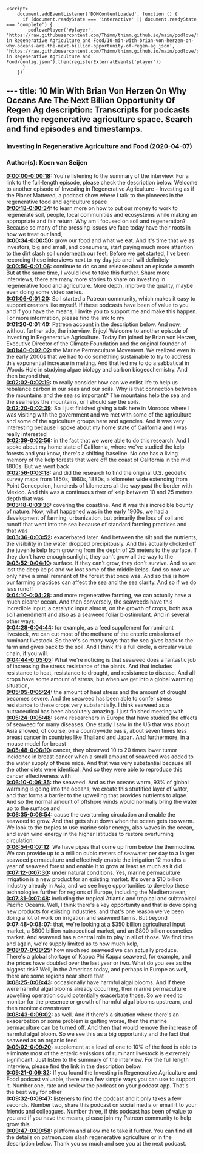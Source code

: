 <script src="https://cdn.podlove.org/web-player/embed.js"></script>
    <script>
        document.addEventListener('DOMContentLoaded', function () {
          if (document.readyState === 'interactive' || document.readyState === 'complete') {
            podlovePlayer('#player', 'https://raw.githubusercontent.com/Thimm/thimm.github.io/main/podlove/https://raw.githubusercontent.com/Thimm/thimm.github.io/main/podlove/podlove/Investing in Regenerative Agriculture and Food/10-min-with-brian-von-herzen-on-why-oceans-are-the-next-billion-opportunity-of-regen-ag.json', 'https://raw.githubusercontent.com/Thimm/thimm.github.io/main/podlove/podlove/Investing in Regenerative Agriculture and Food/config.json').then(registerExternalEvents('player'))
          }
        })
  </script>---
title: 10 Min With Brian Von Herzen On Why Oceans Are The Next Billion Opportunity Of Regen Ag
description: Transcripts for podcasts from the regenerative agriculture space. Search and find episodes and timestamps.
---

### Investing in Regenerative Agriculture and Food  (2020-04-07)  
### Author(s): Koen van Seijen  

**[0:00:00-0:00:18](https://investinginregenerativeagriculture.com/2020/01/09/brian-von-herzen/#t=0:00:00):**  You're listening to the summary of the interview. For a link to the full-length episode, please check the description below.  Welcome to another episode of Investing in Regenerative Agriculture – Investing as if the Planet Mattered,  a podcast show where I talk to the pioneers in the regenerative food and agriculture space  
**[0:00:18-0:00:34](https://investinginregenerativeagriculture.com/2020/01/09/brian-von-herzen/#t=0:00:18):**  to learn more on how to put our money to work to regenerate soil, people, local communities and ecosystems  while making an appropriate and fair return. Why am I focused on soil and regeneration?  Because so many of the pressing issues we face today have their roots in how we treat our land,  
**[0:00:34-0:00:50](https://investinginregenerativeagriculture.com/2020/01/09/brian-von-herzen/#t=0:00:34):**  grow our food and what we eat. And it's time that we as investors, big and small, and consumers,  start paying much more attention to the dirt slash soil underneath our feet.  Before we get started, I've been recording these interviews next to my day job and I will definitely  
**[0:00:50-0:01:06](https://investinginregenerativeagriculture.com/2020/01/09/brian-von-herzen/#t=0:00:50):**  continue to do so and release about an episode a month. But at the same time, I would love to take  this further. Share more interviews, there are many more stories to share on investing in regenerative  food and agriculture. More depth, improve the quality, maybe even doing some video series.  
**[0:01:06-0:01:20](https://investinginregenerativeagriculture.com/2020/01/09/brian-von-herzen/#t=0:01:06):**  So I started a Patreon community, which makes it easy to support creators like myself.  If these podcasts have been of value to you and if you have the means,  I invite you to support me and make this happen. For more information, please find the link to my  
**[0:01:20-0:01:40](https://investinginregenerativeagriculture.com/2020/01/09/brian-von-herzen/#t=0:01:20):**  Patreon account in the description below. And now, without further ado, the interview. Enjoy!  Welcome to another episode of Investing in Regenerative Agriculture. Today I'm joined  by Brian von Herzen, Executive Director of the Climate Foundation and the original founder of  
**[0:01:40-0:02:02](https://investinginregenerativeagriculture.com/2020/01/09/brian-von-herzen/#t=0:01:40):**  the Marine Permaculture Movement. We realized even in the early 2000s that we had to do something  sustainable to try to address this exponential increase in melting. And that led me to do a  sabbatical in Woods Hole in studying algae biology and carbon biogeochemistry. And then beyond that,  
**[0:02:02-0:02:19](https://investinginregenerativeagriculture.com/2020/01/09/brian-von-herzen/#t=0:02:02):**  to really consider how can we enlist life to help us rebalance carbon in our seas and our soils.  Why is that connection between the mountains and the sea so important?  The mountains help the sea and the sea helps the mountains, or I should say the soils.  
**[0:02:20-0:02:39](https://investinginregenerativeagriculture.com/2020/01/09/brian-von-herzen/#t=0:02:20):**  So I just finished giving a talk here in Morocco where I was visiting with the government and we  met with some of the agriculture and some of the agriculture groups here and agencies. And it was  very interesting because I spoke about my home state of California and I was really interested  
**[0:02:39-0:02:56](https://investinginregenerativeagriculture.com/2020/01/09/brian-von-herzen/#t=0:02:39):**  in the fact that we were able to do this research. And I spoke about my home state of California,  where we've studied the kelp forests and you know, there's a shifting baseline. No one has a living  memory of the kelp forests that were off the coast of California in the mid 1800s. But we went back  
**[0:02:56-0:03:18](https://investinginregenerativeagriculture.com/2020/01/09/brian-von-herzen/#t=0:02:56):**  and did the research to find the original U.S. geodetic survey maps from 1850s, 1860s, 1880s,  a kilometer wide extending from Point Concepcion, hundreds of kilometers all the way past the border  with Mexico. And this was a continuous river of kelp between 10 and 25 meters depth that was  
**[0:03:18-0:03:36](https://investinginregenerativeagriculture.com/2020/01/09/brian-von-herzen/#t=0:03:18):**  covering the coastline. And it was this incredible bounty of nature. Now, what happened was in the  early 1900s, we had a development of farming, urbanization, but primarily the loss of soil  and runoff that went into the sea because of standard farming practices and that was  
**[0:03:36-0:03:52](https://investinginregenerativeagriculture.com/2020/01/09/brian-von-herzen/#t=0:03:36):**  exacerbated later. And between the silt and the nutrients, the visibility in the water dropped  precipitously. And this actually choked off the juvenile kelp from growing from the depth of 25  meters to the surface. If they don't have enough sunlight, they can't grow all the way to the  
**[0:03:52-0:04:10](https://investinginregenerativeagriculture.com/2020/01/09/brian-von-herzen/#t=0:03:52):**  surface. If they can't grow, they don't survive. And so we lost the deep kelps and we lost some of  the middle kelps. And so now we only have a small remnant of the forest that once was. And so this  is how our farming practices can affect the sea and the sea clarity. And so if we do less runoff  
**[0:04:10-0:04:28](https://investinginregenerativeagriculture.com/2020/01/09/brian-von-herzen/#t=0:04:10):**  and more regenerative farming, we can actually have a much clearer ocean. And then conversely,  the seaweeds have this incredible input, a catalytic input almost, on the growth of crops,  both as a soil amendment and also as a seaweed foliar biostimulant. And in several other ways,  
**[0:04:28-0:04:44](https://investinginregenerativeagriculture.com/2020/01/09/brian-von-herzen/#t=0:04:28):**  for example, as a feed supplement for ruminant livestock, we can cut most of the methane of the  enteric emissions of ruminant livestock. So there's so many ways that the sea gives back to the farm  and gives back to the soil. And I think it's a full circle, a circular value chain, if you will.  
**[0:04:44-0:05:05](https://investinginregenerativeagriculture.com/2020/01/09/brian-von-herzen/#t=0:04:44):**  What we're noticing is that seaweed does a fantastic job of increasing the stress resistance  of the plants. And that includes resistance to heat, resistance to drought, and resistance to  disease. And all crops have some amount of stress, but when we get into a global warming situation,  
**[0:05:05-0:05:24](https://investinginregenerativeagriculture.com/2020/01/09/brian-von-herzen/#t=0:05:05):**  the amount of heat stress and the amount of drought becomes severe. And the seaweed  has been able to confer stress resistance to these crops very substantially.  I think seaweed as a nutraceutical has been absolutely amazing. I just finished meeting with  
**[0:05:24-0:05:48](https://investinginregenerativeagriculture.com/2020/01/09/brian-von-herzen/#t=0:05:24):**  some researchers in Europe that have studied the effects of seaweed for many diseases. One study I  saw in the US that was about Asia showed, of course, on a countrywide basis, about seven times  less breast cancer in countries like Thailand and Japan. And furthermore, in a mouse model for breast  
**[0:05:48-0:06:10](https://investinginregenerativeagriculture.com/2020/01/09/brian-von-herzen/#t=0:05:48):**  cancer, they observed 10 to 20 times lower tumor incidence in breast cancer when a small amount of  seaweed was added to the water supply of these mice. And that was very substantial because all  the other diets were identical. And so they were able to reproduce this cancer effectiveness with  
**[0:06:10-0:06:35](https://investinginregenerativeagriculture.com/2020/01/09/brian-von-herzen/#t=0:06:10):**  the seaweed. And as the oceans warm, 93% of global warming is going into the oceans, we create this  stratified layer of water, and that forms a barrier to the upwelling that provides nutrients to algae.  And so the normal amount of offshore winds would normally bring the water up to the surface and  
**[0:06:35-0:06:54](https://investinginregenerativeagriculture.com/2020/01/09/brian-von-herzen/#t=0:06:35):**  cause the overturning circulation and enable the seaweed to grow. And that gets shut down  when the ocean gets too warm. We look to the tropics to use marine solar energy, also waves  in the ocean, and even wind energy in the higher latitudes to restore overturning circulation.  
**[0:06:54-0:07:12](https://investinginregenerativeagriculture.com/2020/01/09/brian-von-herzen/#t=0:06:54):**  We have pipes that come up from below the thermocline. We can provide up to a million  cubic meters of seawater per day to a larger seaweed permaculture and effectively enable  the irrigation 12 months a year of seaweed forest and enable it to grow at least as much as it did  
**[0:07:12-0:07:30](https://investinginregenerativeagriculture.com/2020/01/09/brian-von-herzen/#t=0:07:12):**  under natural conditions. Yes, marine permaculture irrigation is a new product for an existing market.  It's over a $10 billion industry already in Asia, and we see huge opportunities to  develop these technologies further for regions of Europe, including the Mediterranean,  
**[0:07:31-0:07:48](https://investinginregenerativeagriculture.com/2020/01/09/brian-von-herzen/#t=0:07:31):**  including the tropical Atlantic and tropical and subtropical Pacific Oceans.  Well, I think there's a key opportunity and that is developing new products for existing industries,  and that's one reason we've been doing a lot of work on irrigation and seaweed farms. But beyond  
**[0:07:48-0:08:07](https://investinginregenerativeagriculture.com/2020/01/09/brian-von-herzen/#t=0:07:48):**  that, we're looking at a $350 billion agricultural input market, a $600 billion  nutraceutical market, and an $800 billion cosmetics market. And seaweed has a central  role to play in all of those. We find time and again, we're supply limited as to how much kelp,  
**[0:08:07-0:08:25](https://investinginregenerativeagriculture.com/2020/01/09/brian-von-herzen/#t=0:08:07):**  how much red seaweed we can actually produce. There's a global shortage of Kappa Phi Kappa seaweed,  for example, and the prices have doubled over the last year or two. What do you see as the biggest risk?  Well, in the Americas today, and perhaps in Europe as well, there are some regions near shore that  
**[0:08:25-0:08:43](https://investinginregenerativeagriculture.com/2020/01/09/brian-von-herzen/#t=0:08:25):**  occasionally have harmful algal blooms. And if there were harmful algal blooms already occurring,  then marine permaculture upwelling operation could potentially exacerbate those. So we need to  monitor for the presence or growth of harmful algal blooms upstream, and then monitor downstream  
**[0:08:43-0:09:02](https://investinginregenerativeagriculture.com/2020/01/09/brian-von-herzen/#t=0:08:43):**  as well. And if there's a situation where there's an exacerbation or some problem is getting worse,  then the marine permaculture can be turned off. And then that would remove the increase of harmful  algal bloom. So we see this as a big opportunity and the fact that seaweed as an organic feed  
**[0:09:02-0:09:20](https://investinginregenerativeagriculture.com/2020/01/09/brian-von-herzen/#t=0:09:02):**  supplement at a level of one to 10% of the feed is able to eliminate most of the enteric emissions  of ruminant livestock is extremely significant. Just listen to the summary of the interview.  For the full length interview, please find the link in the description below.  
**[0:09:21-0:09:32](https://investinginregenerativeagriculture.com/2020/01/09/brian-von-herzen/#t=0:09:21):**  If you found the Investing in Regenerative Agriculture and Food podcast valuable,  there are a few simple ways you can use to support it.  Number one, rate and review the podcast on your podcast app. That's the best way for other  
**[0:09:32-0:09:47](https://investinginregenerativeagriculture.com/2020/01/09/brian-von-herzen/#t=0:09:32):**  listeners to find the podcast and it only takes a few seconds. Number two, share this podcast on  social media or email it to your friends and colleagues. Number three, if this podcast has  been of value to you and if you have the means, please join my Patreon community to help grow this  
**[0:09:47-0:09:58](https://investinginregenerativeagriculture.com/2020/01/09/brian-von-herzen/#t=0:09:47):**  platform and allow me to take it further. You can find all the details on patreon.com slash  regenerative agriculture or in the description below. Thank you so much and see you at the next podcast.  